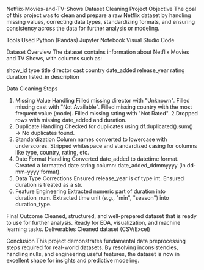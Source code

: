   Netflix-Movies-and-TV-Shows Dataset Cleaning Project
Objective
The goal of this project was to clean and prepare a raw Netflix dataset by handling missing values, correcting data types, standardizing formats, and ensuring consistency across the data for further analysis or modeling.

Tools Used
Python (Pandas)
Jupyter Notebook
Visual Studio Code

Dataset Overview
The dataset contains information about Netflix Movies and TV Shows, with columns such as:

show_id
type
title
director
cast
country
date_added
release_year
rating
duration
listed_in
description

Data Cleaning Steps
1. Missing Value Handling
Filled missing director with "Unknown".
Filled missing cast with "Not Available".
Filled missing country with the most frequent value (mode).
Filled missing rating with "Not Rated".
2.Dropped rows with missing date_added and duration.
3. Duplicate Handling
Checked for duplicates using df.duplicated().sum() → No duplicates found.
4. Standardization
Column names converted to lowercase with underscores.
Stripped whitespace and standardized casing for columns like type, country, rating, etc.
5. Date Format Handling
Converted date_added to datetime format.
Created a formatted date string column: date_added_ddmmyyyy (in dd-mm-yyyy format).
6. Data Type Corrections
Ensured release_year is of type int.
Ensured duration is treated as a str.
7. Feature Engineering
Extracted numeric part of duration into duration_num.
Extracted time unit (e.g., "min", "season") into duration_type.

Final Outcome
Cleaned, structured, and well-prepared dataset that is ready to use for further analysis.
Ready for EDA, visualization, and machine learning tasks.
Deliverables
Cleaned dataset (CSV/Excel)

Conclusion
This project demonstrates fundamental data preprocessing steps required for real-world datasets. By resolving inconsistencies, handling nulls, and engineering useful features, the dataset is now in excellent shape for insights and predictive modeling.
